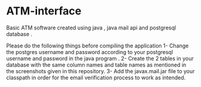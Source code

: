 # ATM-interface
Basic ATM software created using java , java mail api and postgresql database . 

Please do the following things before compiling the application 
1- Change the postgres username and password according to your postgresql username and password in the java program .
2- Create the 2 tables in your database with the same column names and table names as mentioned in the screenshots given in this repository.
3- Add the javax.mail.jar file to your classpath in order for the email verification process to work as intended.

